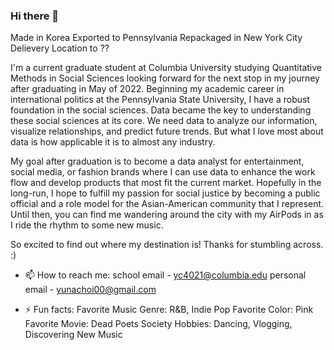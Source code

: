 ### Hi there 👋

Made in Korea 
Exported to Pennsylvania 
Repackaged in New York City 
Delievery Location to ??

I'm a current graduate student at Columbia University studying Quantitative Methods in Social Sciences looking forward for the next stop in my journey after graduating in May of 2022. Beginning my academic career in international politics at the Pennsylvania State University, I have a robust foundation in the social sciences. Data became the key to understanding these social sciences at its core. We need data to analyze our information, visualize relationships, and predict future trends. But what I love most about data is how applicable it is to almost any industry. 

My goal after graduation is to become a data analyst for entertainment, social media, or fashion brands where I can use data to enhance the work flow and develop products that most fit the current market. Hopefully in the long-run, I hope to fulfill my passion for social justice by becoming a public official and a role model for the Asian-American community that I represent. Until then, you can find me wandering around the city with my AirPods in as I ride the rhythm to some new music.

So excited to find out where my destination is! Thanks for stumbling across. :)

- 📫 How to reach me: 
school email - yc4021@columbia.edu 
personal email - yunachoi00@gmail.com

- ⚡ Fun facts: 
Favorite Music Genre: R&B, Indie Pop 
Favorite Color: Pink 
Favorite Movie: Dead Poets Society 
Hobbies: Dancing, Vlogging, Discovering New Music 

<!--
**yc4021/yc4021** is a ✨ _special_ ✨ repository because its `README.md` (this file) appears on your GitHub profile.


